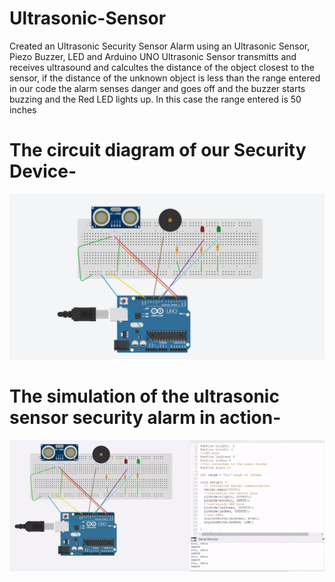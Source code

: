 # Ultrasonic-Sensor
Created an Ultrasonic Security Sensor Alarm using an Ultrasonic Sensor, Piezo Buzzer, LED and Arduino UNO
Ultrasonic Sensor transmitts and receives ultrasound and calcultes the distance of the object closest to the sensor, 
if the distance of the unknown object is less than the range entered in our code the alarm senses danger and goes off and the buzzer starts buzzing and the Red LED lights up.
In this case the range entered is 50 inches


# The circuit diagram of our Security Device- 
![JPG1](Resources/UltrasonicSensorCkt.JPG)

# The simulation of the ultrasonic sensor security alarm in action-
![gif1](Resources/UltrasonicSensorgif.gif)
